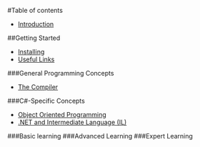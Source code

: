 #Table of contents

* [Introduction](README.md)

##Getting Started
* [Installing](getting-started/INSTALLING.md)
* [Useful Links](getting-started/LINKS.md)

###General Programming Concepts
* [The Compiler](COMPILER.md)

###C#-Specific Concepts
* [Object Oriented Programming](OOP.md)
* [.NET and Intermediate Language (IL)](IL.md)

###Basic learning
###Advanced Learning
###Expert Learning